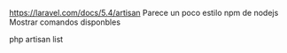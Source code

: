 https://laravel.com/docs/5.4/artisan
Parece un poco estilo npm de nodejs
Mostrar comandos disponbles

php artisan list
